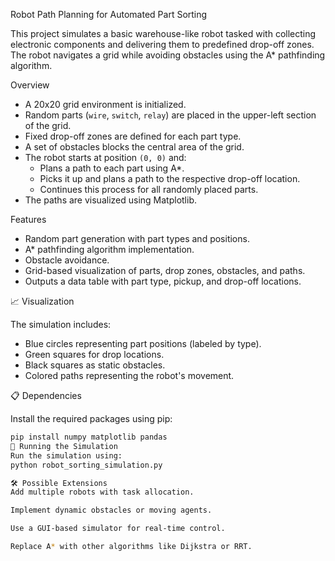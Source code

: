 Robot Path Planning for Automated Part Sorting

This project simulates a basic warehouse-like robot tasked with collecting electronic components and delivering them to predefined drop-off zones. The robot navigates a grid while avoiding obstacles using the A* pathfinding algorithm.

 Overview

- A 20x20 grid environment is initialized.
- Random parts (`wire`, `switch`, `relay`) are placed in the upper-left section of the grid.
- Fixed drop-off zones are defined for each part type.
- A set of obstacles blocks the central area of the grid.
- The robot starts at position `(0, 0)` and:
  - Plans a path to each part using A*.
  - Picks it up and plans a path to the respective drop-off location.
  - Continues this process for all randomly placed parts.
- The paths are visualized using Matplotlib.

 Features

- Random part generation with part types and positions.
- A* pathfinding algorithm implementation.
- Obstacle avoidance.
- Grid-based visualization of parts, drop zones, obstacles, and paths.
- Outputs a data table with part type, pickup, and drop-off locations.

 📈 Visualization

The simulation includes:
- Blue circles representing part positions (labeled by type).
- Green squares for drop locations.
- Black squares as static obstacles.
- Colored paths representing the robot's movement.

📋 Dependencies

Install the required packages using pip:

```bash
pip install numpy matplotlib pandas
🧪 Running the Simulation
Run the simulation using:
python robot_sorting_simulation.py

🛠️ Possible Extensions
Add multiple robots with task allocation.

Implement dynamic obstacles or moving agents.

Use a GUI-based simulator for real-time control.

Replace A* with other algorithms like Dijkstra or RRT.


